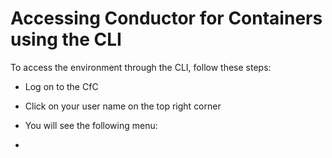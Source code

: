 # Accessing Conductor for Containers using the CLI

To access the environment through the CLI, follow these steps:

* Log on to the CfC 
* Click on your user name on the top right corner
* You will see the following menu:

* 
